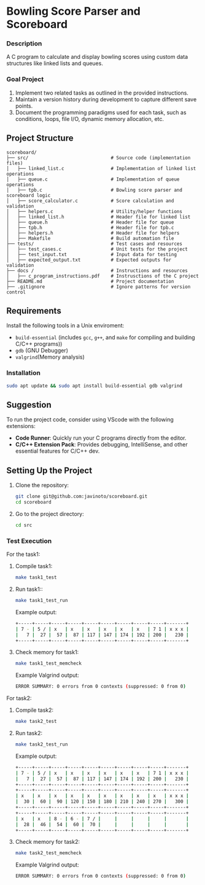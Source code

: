 # Bowling Score Parser and Scoreboard

### Description

A C program to calculate and display bowling scores using custom data structures like linked lists and queues.

### Goal Project

1. Implement two related tasks as outlined in the provided instructions.
2. Maintain a version history during development to capture different save points.
3. Document the programming paradigms used for each task, such as conditions, loops, file I/O, dynamic memory allocation, etc.

## Project Structure

```plaintext
scoreboard/
├── src/                              # Source code (implementation files)
│   ├── linked_list.c                 # Implementation of linked list operations
│   ├── queue.c                       # Implementation of queue operations
│   ├── tpb.c                         # Bowling score parser and scoreboard logic
│   ├── score_calculator.c            # Score calculation and validation
│   ├── helpers.c                     # Utility/helper functions
│   ├── linked_list.h                 # Header file for linked list
│   ├── queue.h                       # Header file for queue
│   ├── tpb.h                         # Header file for tpb.c
│   ├── helpers.h                     # Header file for helpers
│   ├── Makefile                      # Build automation file
├── tests/                            # Test cases and resources
│   ├── test_cases.c                  # Unit tests for the project
│   ├── test_input.txt                # Input data for testing
│   ├── expected_output.txt           # Expected outputs for validation
├── docs /                            # Instructions and resources
│   ├── c_program_instructions.pdf    # Instrusctions of the C project
├── README.md                         # Project documentation
├── .gitignore                        # Ignore patterns for version control

```

## Requirements

Install the following tools in a Unix enviroment:

- `build-essential` (includes `gcc`, `g++`, and `make` for compiling and building C/C++ programs))
- `gdb` (GNU Debugger)
- `valgrind`(Memory analysis)

### Installation

```bash
sudo apt update && sudo apt install build-essential gdb valgrind
```

## Suggestion

To run the project code, consider using VScode with the following extensions:

- **Code Runner**: Quickly run your C programs directly from the editor.
- **C/C++ Extension Pack**: Provides debugging, IntelliSense, and other essential features for C/C++ dev.


## Setting Up the Project

1. Clone the repository:
   ```bash
   git clone git@github.com:javinoto/scoreboard.git
   cd scoreboard
   ```
2. Go to the project directory:
   ```bash
   cd src
   ```

### Test Execution
For the task1:
 
 1. Compile task1:
     ```bash
    make task1_test
    ```
 2. Run task1::
    ```bash
    make task1_test_run
    ```
    Example output:
    ```bash
    +-----+-----+-----+-----+-----+-----+-----+-----+-----+-------+
    | 7 - | 5 / | x   | x   | x   | x   | x   | x   | 7 1 | x x x |
    |   7 |  27 |  57 |  87 | 117 | 147 | 174 | 192 | 200 |   230 |
    +-----+-----+-----+-----+-----+-----+-----+-----+-----+-------+ 
    ```
 3. Check memory for task1:
    ```bash
    make task1_test_memcheck
    ```
    Example Valgrind output:
    ```bash
    ERROR SUMMARY: 0 errors from 0 contexts (suppressed: 0 from 0)
    ```
For task2:
1. Compile task2:
    ```bash
    make task2_test
     ```

2. Run task2:
    ```bash
    make task2_test_run
     ```
   Example output:

   ```bash
   +-----+-----+-----+-----+-----+-----+-----+-----+-----+-------+
   | 7 - | 5 / | x   | x   | x   | x   | x   | x   | 7 1 | x x x |
   |   7 |  27 |  57 |  87 | 117 | 147 | 174 | 192 | 200 |   230 |
   +-----+-----+-----+-----+-----+-----+-----+-----+-----+-------+
   +-----+-----+-----+-----+-----+-----+-----+-----+-----+-------+
   | x   | x   | x   | x   | x   | x   | x   | x   | x   | x x x |
   |  30 |  60 |  90 | 120 | 150 | 180 | 210 | 240 | 270 |   300 |
   +-----+-----+-----+-----+-----+-----+-----+-----+-----+-------+
   +-----+-----+-----+-----+-----+-----+-----+-----+-----+-------+
   | x   | x   | 8 - | 6 - | 7 / |     |     |     |     |       |
   |  28 |  46 |  54 |  60 |  70 |     |     |     |     |       |
   +-----+-----+-----+-----+-----+-----+-----+-----+-----+-------+
     ```
3. Check memory for task2:
    ```bash
    make task2_test_memcheck
     ```
    Example Valgrind output: 
    ```bash
    ERROR SUMMARY: 0 errors from 0 contexts (suppressed: 0 from 0)    
    ```




 



